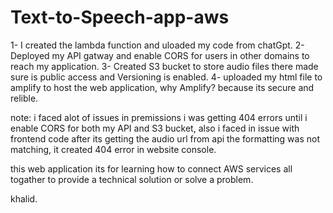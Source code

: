 # Text-to-Speech-app-aws

1- I created the lambda function and uloaded my code from chatGpt. 
2- Deployed my API gatway and enable CORS for users in other domains to reach my application. 
3- Created S3 bucket to store audio files there made sure is public access and Versioning is enabled. 
4- uploaded my html file to amplify to host the web application, why Amplify? because its secure and relible. 


note: i faced alot of issues in premissions i was getting 404 errors until i enable CORS for both my API and S3 bucket, also i faced in issue with frontend code after its getting the audio url from api the formatting was not matching, 
      it created 404 error in website console. 

this web application its for learning how to connect AWS services all togather to provide a technical solution or solve a problem. 



khalid. 
